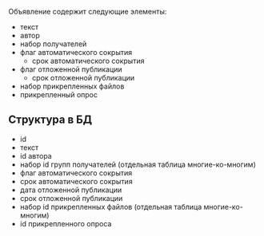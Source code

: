 Объявление содержит следующие элементы:
- текст
- автор
- набор получателей
- флаг автоматического сокрытия
	- срок автоматического сокрытия
- флаг отложенной публикации
	- срок отложенной публикации
- набор прикрепленных файлов
- прикрепленный опрос

## Структура в БД
- id
- текст
- id автора
- набор id групп получателей (отдельная таблица многие-ко-многим)
- флаг автоматического сокрытия
- срок автоматического сокрытия
- дата отложенной публикации
- срок отложенной публикации
- набор id прикрепленных файлов (отдельная таблица многие-ко-многим)
- id прикрепленного опроса




